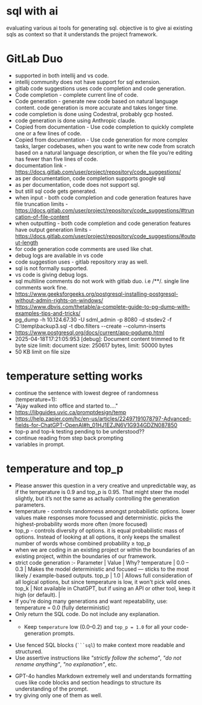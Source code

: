 # sql with ai
evaluating various ai tools for generating sql. objective is to give ai existing sqls as context so that it understands the project framework.

# GitLab Duo
* supported in both intellij and vs code.
* intellij community does not have support for sql extension.
* gitlab code suggestions uses code completion and code generation.
* Code completion - complete current line of code.
* Code generation - generate new code based on natural language content. code generation is more accurate and takes longer time.
* code completion is done using Codestral, probably gcp hosted.
* code generation is done using Anthropic claude.
* Copied from documentation - Use code completion to quickly complete one or a few lines of code.
* Copied from documentation - Use code generation for more complex tasks, larger codebases, when you want to write new code from scratch based on a natural language description, or when the file you’re editing has fewer than five lines of code.
* documentation link - https://docs.gitlab.com/user/project/repository/code_suggestions/
* as per documentation, code completion supports google sql
* as per documentation, code does not support sql.
* but still sql code gets generated.
* when input - both code completion and code generation features have file truncation limits - https://docs.gitlab.com/user/project/repository/code_suggestions/#truncation-of-file-content
* when outputting - both code completion and code generation features have output generation limits - https://docs.gitlab.com/user/project/repository/code_suggestions/#output-length
* for code generation code comments are used like chat. 
* debug logs are available in vs code
* code suggestion uses - gitlab repository xray as well.
* sql is not formally supported.
* vs code is giving debug logs.
* sql multiline comments do not work with gitlab duo. i.e /**/. single line comments work fine.
* https://www.geeksforgeeks.org/postgresql-installing-postgresql-without-admin-rights-on-windows/
* https://www.dbvis.com/thetable/a-complete-guide-to-pg-dump-with-examples-tips-and-tricks/
* pg_dump -h 10.124.67.30 -U sdml_admin -p 8080 -d stsdev2 -f C:\temp\backup3.sql -t dbo.filters --create --column-inserts
* https://www.postgresql.org/docs/current/app-pgdump.html
* 2025-04-18T17:21:05:953 [debug]: Document content trimmed to fit byte size limit: document size: 250617 bytes, limit: 50000 bytes
* 50 KB limit on file size



# temperature setting works
* continue the sentence with lowest degree of randomness (temperature=1):
*  "Ajay walked into office and started to...."
* https://libguides.uvic.ca/promptdesign/temp
* https://help.zapier.com/hc/en-us/articles/22497191078797-Advanced-fields-for-ChatGPT-OpenAI#h_01HJ1EZJN6V1G934GDZN087850
* top-p and top-k testing pending to be understood??
* continue reading from step back prompting
* variables in prompt.

# temperature and top_p
* Please answer this question in a very creative and unpredictable way, as if the temperature is 0.9 and top_p is 0.95. That might steer the model slightly, but it’s not the same as actually controlling the generation parameters.
* temperature - controls randomness amongst probabilistic options. lower values make responses more focussed and deterministic. picks the highest-probability words more often (more focused)
* top_p - controls diversity of options. it is equal probabilistic mass of options. Instead of looking at all options, it only keeps the smallest number of words whose combined probability ≥ top_p
* when we are coding in an existing project or within the boundaries of an existing project, within the boundaries of our framework.
* strict code generation :- 
Parameter | Value | Why?
temperature | 0.0 – 0.3 | Makes the model deterministic and focused — sticks to the most likely / example-based outputs.
top_p | 1.0 | Allows full consideration of all logical options, but since temperature is low, it won't pick wild ones.
top_k | Not available in ChatGPT, but if using an API or other tool, keep it high (or default). |
* If you're doing many generations and want repeatability, use: temperature = 0.0 (fully deterministic)
* Only return the SQL code. Do not include any explanation.
* - Keep `temperature` low (0.0–0.2) and `top_p = 1.0` for all your code-generation prompts.
- Use fenced SQL blocks (` ```sql `) to make context more readable and structured.
- Use assertive instructions like *"strictly follow the schema"*, *"do not rename anything"*, *"no explanation"*, etc.
* GPT-4o handles Markdown extremely well and understands formatting cues like code blocks and section headings to structure its understanding of the prompt.
* try giving only one of them as well.